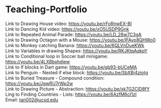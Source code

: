 # Teaching-Portfolio
Link to Drawing House video: https://youtu.be/rFoRnwEX-BI \
Link to Dancing Kid video: https://youtu.be/xO5USDP9Gnk \
Link to Repeated Animal Parade: https://youtu.be/LD_28w7C3gA \
Link to Drawing Octagon with a Mouse: https://youtu.be/IFAyp8QHWo0 \
Link to Monkey catching Banana: https://youtu.be/6QLVnDueKWk \
Link to Variables in drawing Shapes: https://youtu.be/RKJKtpAqkpY \
Link to Conditional loop in Soccer ball minigame: https://youtu.be/4LXBbxhdjew \
Link to If blocks in Dart game: https://youtu.be/qb93-bUCeMA \
Link to Penguin - Nested if else block: https://youtu.be/SbXBj4ziotg \
Link to Buried Treasure - Compound condition: https://youtu.be/JgwRU7rWp2w \
Link to Drawing Picture - Abstraction: https://youtu.be/xk7G2ClD8fY \
Ling to Finding Countries - Lists: https://youtu.be/6AzfM6cI1zI \
Email: tan002@ucsd.edu
